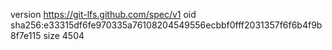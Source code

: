 version https://git-lfs.github.com/spec/v1
oid sha256:e33315df6fe970335a76108204549556ecbbf0fff2031357f6f6b4f9b8f7e115
size 4504
